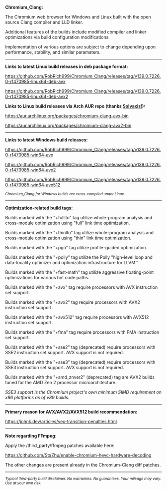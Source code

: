 **Chromium_Clang:**

The Chromium web browser for Windows and Linux built with the open source Clang compiler and LLD linker.

Additional features of the builds include modified compiler and linker optimizations via build configuration modifications.

Implementation of various options are subject to change depending upon performance, stability, and similar paramaters.

****

**Links to latest Linux build releases in deb package format:**

https://github.com/RobRich999/Chromium_Clang/releases/tag/v139.0.7226.0-r1470985-linux64-deb-avx

https://github.com/RobRich999/Chromium_Clang/releases/tag/v139.0.7226.0-r1470985-linux64-deb-avx2

**Links to Linux build releases via Arch AUR repo (thanks [Solvaxis!](https://github.com/Solvaxis)):**

https://aur.archlinux.org/packages/chromium-clang-avx-bin

https://aur.archlinux.org/packages/chromium-clang-avx2-bin

****

**Links to latest Windows build releases:**

https://github.com/RobRich999/Chromium_Clang/releases/tag/v139.0.7226.0-r1470985-win64-avx

https://github.com/RobRich999/Chromium_Clang/releases/tag/v139.0.7226.0-r1470985-win64-avx2

https://github.com/RobRich999/Chromium_Clang/releases/tag/v139.0.7226.0-r1470985-win64-avx512

<sub>*Chromium_Clang for Windows builds are cross-compiled under Linux.*</sub>

****

**Optimization-related build tags:**

Builds marked with the "+fulllto" tag utilize whole-program analysis and cross-module optimization using "full" link time optimization.

Builds marked with the "+thinlto" tag utilize whole-program analysis and cross-module optimization using "thin" link time optimization.

Builds marked with the "+pgo" tag utilize profile-guided optimization.

Builds marked with the "+polly" tag utilize the Polly "high-level loop and data-locality optimizer and optimization infrastructure for LLVM."

Builds marked with the "+fast-math" tag utilize aggressive floating-point optimizations for various hot code paths.

Builds marked with the "+avx" tag require processors with AVX instruction set support.

Builds marked with the "+avx2" tag require processors with AVX2 instruction set support.

Builds marked with the "+avx512" tag require processors with AVX512 instruction set support.

Builds marked with the "+fma" tag require processors with FMA instruction set support.

Builds marked with the "+sse2" tag (deprecated) require processors with SSE2 instruction set support. AVX support is not required.

Builds marked with the "+sse3" tag (deprecated) require processors with SSE3 instruction set support. AVX support is not required.

Builds marked with the "+amd_znver2" (deprecated) tag are AVX2 builds tuned for the AMD Zen 2 processor microarchitecture.

*SSE3 support is the Chromium project's own minimum SIMD requirement on x86 platforms as of v89 builds.*

****

**Primary reason for AVX/AVX2/AVX512 build recommendation:**

https://johnk.dev/articles/vex-transition-penalties.html

****

**Note regarding FFmpeg:**

Apply the /third_party/ffmpeg patches available here:

https://github.com/StaZhu/enable-chromium-hevc-hardware-decoding

The other changes are present already in the Chromium-Clang diff patches.

****

<sub>*Typical third-party build disclaimer. No warranties. No guarantees. Your mileage may vary. Use at your own risk.*</sub>
